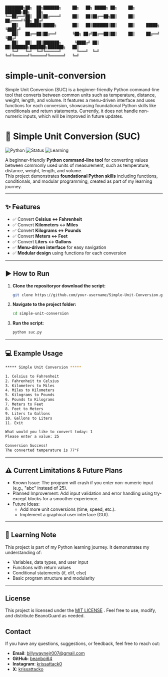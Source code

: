 ```
████████╗██╗  ██╗███████╗     ██╗   ██╗ █████╗ ██╗     ██╗     ███████╗██╗   ██╗
╚══██╔══╝██║  ██║██╔════╝     ██║   ██║██╔══██╗██║     ██║     ██╔════╝╚██╗ ██╔╝
   ██║   ███████║█████╗       ██║   ██║███████║██║     ██║     █████╗   ╚████╔╝ 
   ██║   ██╔══██║██╔══╝       ╚██╗ ██╔╝██╔══██║██║     ██║     ██╔══╝    ╚██╔╝  
   ██║   ██║  ██║███████╗      ╚████╔╝ ██║  ██║███████╗███████╗███████╗   ██║   
   ╚═╝   ╚═╝  ╚═╝╚══════╝       ╚═══╝  ╚═╝  ╚═╝╚══════╝╚══════╝╚══════╝   ╚═╝   
```

# simple-unit-conversion
Simple Unit Conversion (SUC) is a beginner-friendly Python command-line tool that converts between common units such as temperature, distance, weight, length, and volume. It features a menu-driven interface and uses functions for each conversion, showcasing foundational Python skills like conditionals and return statements. Currently, it does not handle non-numeric inputs, which will be improved in future updates.

# 🔄 Simple Unit Conversion (SUC)

![Python](https://img.shields.io/badge/Python-3.x-blue.svg)
![Status](https://img.shields.io/badge/Status-Active-brightgreen.svg)
![Learning](https://img.shields.io/badge/Learning%20Project-Beginner-yellow.svg)

A beginner-friendly **Python command-line tool** for converting values between commonly used units of measurement, such as temperature, distance, weight, length, and volume.  
This project demonstrates **foundational Python skills** including functions, conditionals, and modular programming, created as part of my learning journey.

---

## ✨ Features
- ✅ Convert **Celsius ↔ Fahrenheit**
- ✅ Convert **Kilometers ↔ Miles**
- ✅ Convert **Kilograms ↔ Pounds**
- ✅ Convert **Meters ↔ Feet**
- ✅ Convert **Liters ↔ Gallons**
- ✅ **Menu-driven interface** for easy navigation
- ✅ **Modular design** using functions for each conversion

---

## ▶️ How to Run
1. **Clone the repositoryor download the script:**
   ```bash
   git clone https://github.com/your-username/Simple-Unit-Conversion.git
2. **Navigate to the project folder:**
   ```bash
   cd simple-unit-conversion
3. **Run the script:**
   ```bash
   python suc.py

---

## 💻 Example Usage
 ```bash
***** Simple Unit Conversion *****

1. Celsius to Fahrenheit
2. Fahrenheit to Celsius
3. Kilometers to Miles
4. Miles to Kilometers
5. Kilograms to Pounds
6. Pounds to Kilograms
7. Meters to Feet
8. Feet to Meters
9. Liters to Gallons
10. Gallons to Liters
11. Exit

What would you like to convert today: 1
Please enter a value: 25

Conversion Success!
The converted temperature is 77°F
```
---

## ⚠️ Current Limitations & Future Plans

- Known Issue: The program will crash if you enter non-numeric input (e.g., "abc" instead of 25).
- Planned Improvement: Add input validation and error handling using try-except blocks for a smoother experience.
- Future Ideas:
   - Add more unit conversions (time, speed, etc.).
   - Implement a graphical user interface (GUI).

---

## 🧠 Learning Note

This project is part of my Python learning journey. It demonstrates my understanding of:

- Variables, data types, and user input
- Functions with return values
- Conditional statements (if, elif, else)
- Basic program structure and modularity

---

## License

This project is licensed under the [MIT LICENSE](LICENSE) . Feel free to use, modify, and distribute BeanoGuard as needed.

## Contact

If you have any questions, suggestions, or feedback, feel free to reach out:

- **Email**: billywaynejr007@gmail.com
- **GitHub**: [beanboi64](https://github.com/beanboi64)
- **Instagram**: [krissattack0](https://www.instagram.com/krissattack0)
- **X**: [krissattacko](https://x.com/krissattack0)
